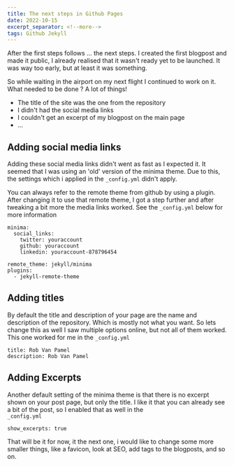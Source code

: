 ```yaml
---
title: The next steps in Github Pages
date: 2022-10-15   
excerpt_separator: <!--more-->
tags: Github Jekyll
---
```

After the first steps follows ... the next steps. I created the first blogpost and made it public, I already realised that it wasn't ready yet to be launched. It was way too early, but at least it was something. 

So while waiting  <!--more--> in the airport on my next flight I continued to work on it. What needed to be done ? 
A lot of things! 
* The title of the site was the one from the repository
* I didn't had the social media links
* I couldn't get an excerpt of my blogpost on the main page
* ... 

## Adding social media links 
Adding these social media links didn't went as fast as I expected it. It seemed that I was using an 'old' version of the minima theme. Due to this, the settings which i applied in the ``_config.yml`` didn't apply. 

You can always refer to the remote theme from github by using a plugin. After changing it to use that remote theme, I got a step further and after tweaking a bit more the media links worked. See the `_config.yml` below for more information

````
minima:
  social_links:
    twitter: youraccount
    github: youraccount
    linkedin: youraccount-878796454

remote_theme: jekyll/minima
plugins:
  - jekyll-remote-theme

````

## Adding titles
By default the title and description of your page are the name and description of the repository. Which is mostly not what you want. So lets change this as well
I saw multiple options online, but not all of them worked. This one worked for me in the `_config.yml`
````
title: Rob Van Pamel
description: Rob Van Pamel
```` 

## Adding Excerpts 

Another default setting of the minima theme is that there is no excerpt shown on your post page, but only the title. I like it that you can already see a bit of the post, so I enabled that as well in the  
`_config.yml`

````
show_excerpts: true
````

That will be it for now, it the next one, i would like to change some more smaller things, like a favicon, look at SEO, add tags to the blogposts, and so on. 